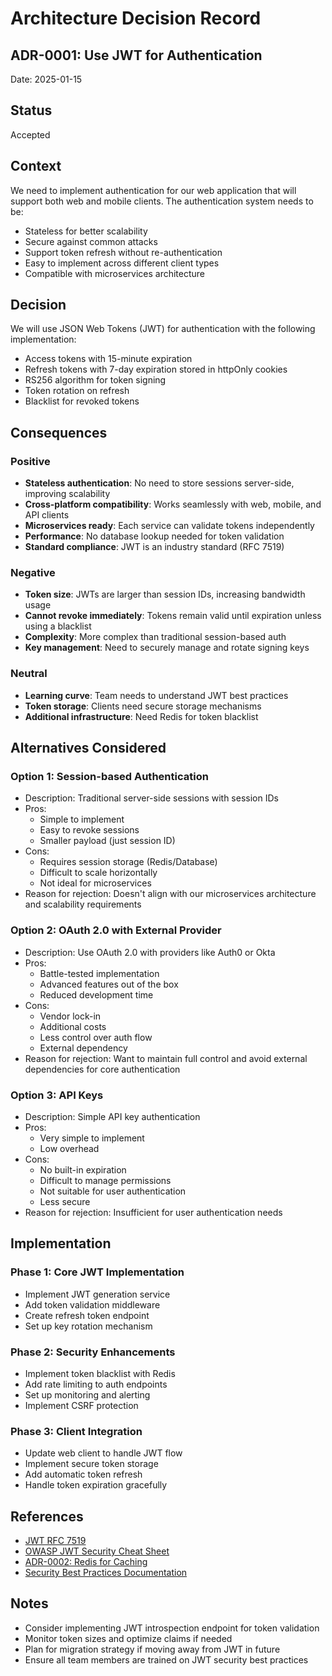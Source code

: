 # Architecture Decision Record

## ADR-0001: Use JWT for Authentication

Date: 2025-01-15

## Status
Accepted

## Context
We need to implement authentication for our web application that will support both web and mobile clients. The authentication system needs to be:
- Stateless for better scalability
- Secure against common attacks
- Support token refresh without re-authentication
- Easy to implement across different client types
- Compatible with microservices architecture

## Decision
We will use JSON Web Tokens (JWT) for authentication with the following implementation:
- Access tokens with 15-minute expiration
- Refresh tokens with 7-day expiration stored in httpOnly cookies
- RS256 algorithm for token signing
- Token rotation on refresh
- Blacklist for revoked tokens

## Consequences

### Positive
- **Stateless authentication**: No need to store sessions server-side, improving scalability
- **Cross-platform compatibility**: Works seamlessly with web, mobile, and API clients
- **Microservices ready**: Each service can validate tokens independently
- **Performance**: No database lookup needed for token validation
- **Standard compliance**: JWT is an industry standard (RFC 7519)

### Negative
- **Token size**: JWTs are larger than session IDs, increasing bandwidth usage
- **Cannot revoke immediately**: Tokens remain valid until expiration unless using a blacklist
- **Complexity**: More complex than traditional session-based auth
- **Key management**: Need to securely manage and rotate signing keys

### Neutral
- **Learning curve**: Team needs to understand JWT best practices
- **Token storage**: Clients need secure storage mechanisms
- **Additional infrastructure**: Need Redis for token blacklist

## Alternatives Considered

### Option 1: Session-based Authentication
- Description: Traditional server-side sessions with session IDs
- Pros: 
  - Simple to implement
  - Easy to revoke sessions
  - Smaller payload (just session ID)
- Cons: 
  - Requires session storage (Redis/Database)
  - Difficult to scale horizontally
  - Not ideal for microservices
- Reason for rejection: Doesn't align with our microservices architecture and scalability requirements

### Option 2: OAuth 2.0 with External Provider
- Description: Use OAuth 2.0 with providers like Auth0 or Okta
- Pros:
  - Battle-tested implementation
  - Advanced features out of the box
  - Reduced development time
- Cons:
  - Vendor lock-in
  - Additional costs
  - Less control over auth flow
  - External dependency
- Reason for rejection: Want to maintain full control and avoid external dependencies for core authentication

### Option 3: API Keys
- Description: Simple API key authentication
- Pros:
  - Very simple to implement
  - Low overhead
- Cons:
  - No built-in expiration
  - Difficult to manage permissions
  - Not suitable for user authentication
  - Less secure
- Reason for rejection: Insufficient for user authentication needs

## Implementation

### Phase 1: Core JWT Implementation
- Implement JWT generation service
- Add token validation middleware
- Create refresh token endpoint
- Set up key rotation mechanism

### Phase 2: Security Enhancements
- Implement token blacklist with Redis
- Add rate limiting to auth endpoints
- Set up monitoring and alerting
- Implement CSRF protection

### Phase 3: Client Integration
- Update web client to handle JWT flow
- Implement secure token storage
- Add automatic token refresh
- Handle token expiration gracefully

## References
- [JWT RFC 7519](https://tools.ietf.org/html/rfc7519)
- [OWASP JWT Security Cheat Sheet](https://cheatsheetseries.owasp.org/cheatsheets/JSON_Web_Token_for_Java_Cheat_Sheet.html)
- [ADR-0002: Redis for Caching](./0002-redis-for-caching.md)
- [Security Best Practices Documentation](../security/authentication.md)

## Notes
- Consider implementing JWT introspection endpoint for token validation
- Monitor token sizes and optimize claims if needed
- Plan for migration strategy if moving away from JWT in future
- Ensure all team members are trained on JWT security best practices
